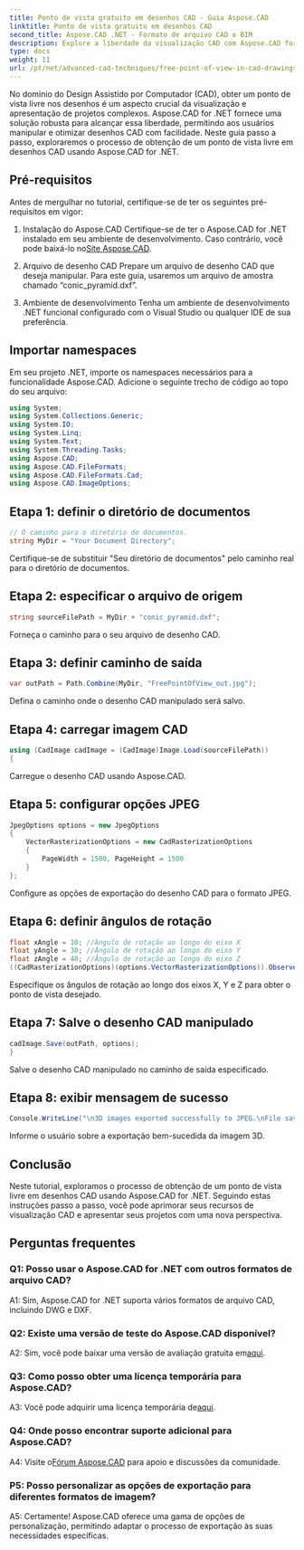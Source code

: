 ```yaml
---
title: Ponto de vista gratuito em desenhos CAD - Guia Aspose.CAD
linktitle: Ponto de vista gratuito em desenhos CAD
second_title: Aspose.CAD .NET - Formato de arquivo CAD e BIM
description: Explore a liberdade da visualização CAD com Aspose.CAD for .NET. Siga nosso guia passo a passo para obter um ponto de vista único.
type: docs
weight: 11
url: /pt/net/advanced-cad-techniques/free-point-of-view-in-cad-drawings/
---
```

No domínio do Design Assistido por Computador (CAD), obter um ponto de vista livre nos desenhos é um aspecto crucial da visualização e apresentação de projetos complexos. Aspose.CAD for .NET fornece uma solução robusta para alcançar essa liberdade, permitindo aos usuários manipular e otimizar desenhos CAD com facilidade. Neste guia passo a passo, exploraremos o processo de obtenção de um ponto de vista livre em desenhos CAD usando Aspose.CAD for .NET.

## Pré-requisitos

Antes de mergulhar no tutorial, certifique-se de ter os seguintes pré-requisitos em vigor:

1. Instalação do Aspose.CAD
 Certifique-se de ter o Aspose.CAD for .NET instalado em seu ambiente de desenvolvimento. Caso contrário, você pode baixá-lo no[Site Aspose.CAD](https://releases.aspose.com/cad/net/).

2. Arquivo de desenho CAD
Prepare um arquivo de desenho CAD que deseja manipular. Para este guia, usaremos um arquivo de amostra chamado “conic_pyramid.dxf”.

3. Ambiente de desenvolvimento
Tenha um ambiente de desenvolvimento .NET funcional configurado com o Visual Studio ou qualquer IDE de sua preferência.

## Importar namespaces

Em seu projeto .NET, importe os namespaces necessários para a funcionalidade Aspose.CAD. Adicione o seguinte trecho de código ao topo do seu arquivo:

```csharp
using System;
using System.Collections.Generic;
using System.IO;
using System.Linq;
using System.Text;
using System.Threading.Tasks;
using Aspose.CAD;
using Aspose.CAD.FileFormats;
using Aspose.CAD.FileFormats.Cad;
using Aspose.CAD.ImageOptions;
```


## Etapa 1: definir o diretório de documentos

```csharp
// O caminho para o diretório de documentos.
string MyDir = "Your Document Directory";
```

Certifique-se de substituir "Seu diretório de documentos" pelo caminho real para o diretório de documentos.

## Etapa 2: especificar o arquivo de origem

```csharp
string sourceFilePath = MyDir + "conic_pyramid.dxf";
```

Forneça o caminho para o seu arquivo de desenho CAD.

## Etapa 3: definir caminho de saída

```csharp
var outPath = Path.Combine(MyDir, "FreePointOfView_out.jpg");
```

Defina o caminho onde o desenho CAD manipulado será salvo.

## Etapa 4: carregar imagem CAD

```csharp
using (CadImage cadImage = (CadImage)Image.Load(sourceFilePath))
{
```

Carregue o desenho CAD usando Aspose.CAD.

## Etapa 5: configurar opções JPEG

```csharp
JpegOptions options = new JpegOptions
{
    VectorRasterizationOptions = new CadRasterizationOptions
    {
        PageWidth = 1500, PageHeight = 1500
    }
};
```

Configure as opções de exportação do desenho CAD para o formato JPEG.

## Etapa 6: definir ângulos de rotação

```csharp
float xAngle = 10; //Ângulo de rotação ao longo do eixo X
float yAngle = 30; //Ângulo de rotação ao longo do eixo Y
float zAngle = 40; //Ângulo de rotação ao longo do eixo Z
((CadRasterizationOptions)(options.VectorRasterizationOptions)).ObserverPoint = new ObserverPoint(xAngle, yAngle, zAngle);
```

Especifique os ângulos de rotação ao longo dos eixos X, Y e Z para obter o ponto de vista desejado.

## Etapa 7: Salve o desenho CAD manipulado

```csharp
cadImage.Save(outPath, options);
}
```

Salve o desenho CAD manipulado no caminho de saída especificado.

## Etapa 8: exibir mensagem de sucesso

```csharp
Console.WriteLine("\n3D images exported successfully to JPEG.\nFile saved at " + outPath);
```

Informe o usuário sobre a exportação bem-sucedida da imagem 3D.

## Conclusão

Neste tutorial, exploramos o processo de obtenção de um ponto de vista livre em desenhos CAD usando Aspose.CAD for .NET. Seguindo estas instruções passo a passo, você pode aprimorar seus recursos de visualização CAD e apresentar seus projetos com uma nova perspectiva.


## Perguntas frequentes

### Q1: Posso usar o Aspose.CAD for .NET com outros formatos de arquivo CAD?

A1: Sim, Aspose.CAD for .NET suporta vários formatos de arquivo CAD, incluindo DWG e DXF.

### Q2: Existe uma versão de teste do Aspose.CAD disponível?

 A2: Sim, você pode baixar uma versão de avaliação gratuita em[aqui](https://releases.aspose.com/).

### Q3: Como posso obter uma licença temporária para Aspose.CAD?

 A3: Você pode adquirir uma licença temporária de[aqui](https://purchase.aspose.com/temporary-license/).

### Q4: Onde posso encontrar suporte adicional para Aspose.CAD?

 A4: Visite o[Fórum Aspose.CAD](https://forum.aspose.com/c/cad/19) para apoio e discussões da comunidade.

### P5: Posso personalizar as opções de exportação para diferentes formatos de imagem?

A5: Certamente! Aspose.CAD oferece uma gama de opções de personalização, permitindo adaptar o processo de exportação às suas necessidades específicas.